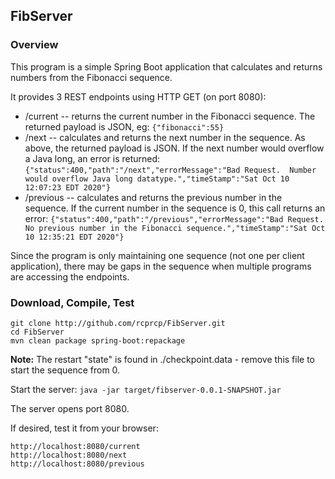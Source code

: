 ## FibServer

### Overview
This program is a simple Spring Boot application that calculates and returns numbers from  the Fibonacci sequence. 

It provides 3 REST endpoints using HTTP GET (on port 8080): 
* /current   -- returns the current number in the Fibonacci sequence. The returned payload is JSON, eg: ```{"fibonacci":55}```  
* /next  -- calculates and returns the next number in the sequence.  As above, the returned payload is JSON.  If the next number would overflow a Java long, an error is returned: ```{"status":400,"path":"/next","errorMessage":"Bad Request.  Number would overflow Java long datatype.","timeStamp":"Sat Oct 10 12:07:23 EDT 2020"}``` 
* /previous  -- calculates and returns the previous number in the sequence. If the current number in the sequence is 0, this call returns an error: ```{"status":400,"path":"/previous","errorMessage":"Bad Request.  No previous number in the Fibonacci sequence.","timeStamp":"Sat Oct 10 12:35:21 EDT 2020"}```

Since the program is only maintaining one sequence (not one per client application), there may be gaps in the sequence when multiple programs are accessing the endpoints. 

### Download, Compile, Test

```
git clone http://github.com/rcprcp/FibServer.git 
cd FibServer
mvn clean package spring-boot:repackage
```

**Note:** The restart "state" is found in ./checkpoint.data - remove this file to start the sequence from 0.

Start the server: 
```java -jar target/fibserver-0.0.1-SNAPSHOT.jar```

The server opens port 8080.

If desired, test it from your browser: 
```
http://localhost:8080/current
http://localhost:8080/next
http://localhost:8080/previous
```
